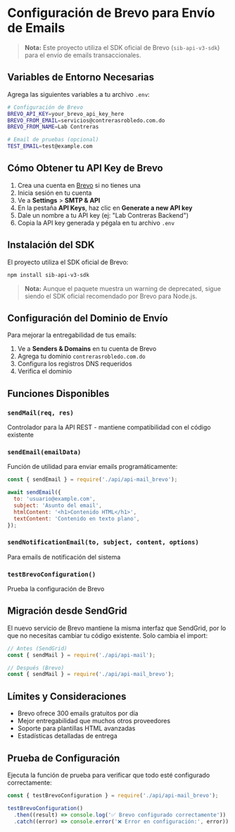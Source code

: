 # Configuración de Brevo para Envío de Emails

> **Nota:** Este proyecto utiliza el SDK oficial de Brevo (`sib-api-v3-sdk`) para el envío de emails transaccionales.

## Variables de Entorno Necesarias

Agrega las siguientes variables a tu archivo `.env`:

```bash
# Configuración de Brevo
BREVO_API_KEY=your_brevo_api_key_here
BREVO_FROM_EMAIL=servicios@contrerasrobledo.com.do
BREVO_FROM_NAME=Lab Contreras

# Email de pruebas (opcional)
TEST_EMAIL=test@example.com
```

## Cómo Obtener tu API Key de Brevo

1. Crea una cuenta en [Brevo](https://www.brevo.com) si no tienes una
2. Inicia sesión en tu cuenta
3. Ve a **Settings** > **SMTP & API**
4. En la pestaña **API Keys**, haz clic en **Generate a new API key**
5. Dale un nombre a tu API key (ej: "Lab Contreras Backend")
6. Copia la API key generada y pégala en tu archivo `.env`

## Instalación del SDK

El proyecto utiliza el SDK oficial de Brevo:

```bash
npm install sib-api-v3-sdk
```

> **Nota:** Aunque el paquete muestra un warning de deprecated, sigue siendo el SDK oficial recomendado por Brevo para Node.js.

## Configuración del Dominio de Envío

Para mejorar la entregabilidad de tus emails:

1. Ve a **Senders & Domains** en tu cuenta de Brevo
2. Agrega tu dominio `contrerasrobledo.com.do`
3. Configura los registros DNS requeridos
4. Verifica el dominio

## Funciones Disponibles

### `sendMail(req, res)`

Controlador para la API REST - mantiene compatibilidad con el código existente

### `sendEmail(emailData)`

Función de utilidad para enviar emails programáticamente:

```javascript
const { sendEmail } = require('./api/api-mail_brevo');

await sendEmail({
  to: 'usuario@example.com',
  subject: 'Asunto del email',
  htmlContent: '<h1>Contenido HTML</h1>',
  textContent: 'Contenido en texto plano',
});
```

### `sendNotificationEmail(to, subject, content, options)`

Para emails de notificación del sistema

### `testBrevoConfiguration()`

Prueba la configuración de Brevo

## Migración desde SendGrid

El nuevo servicio de Brevo mantiene la misma interfaz que SendGrid, por lo que no necesitas cambiar tu código existente. Solo cambia el import:

```javascript
// Antes (SendGrid)
const { sendMail } = require('./api/api-mail');

// Después (Brevo)
const { sendMail } = require('./api/api-mail_brevo');
```

## Límites y Consideraciones

- Brevo ofrece 300 emails gratuitos por día
- Mejor entregabilidad que muchos otros proveedores
- Soporte para plantillas HTML avanzadas
- Estadísticas detalladas de entrega

## Prueba de Configuración

Ejecuta la función de prueba para verificar que todo esté configurado correctamente:

```javascript
const { testBrevoConfiguration } = require('./api/api-mail_brevo');

testBrevoConfiguration()
  .then((result) => console.log('✅ Brevo configurado correctamente'))
  .catch((error) => console.error('❌ Error en configuración:', error));
```
